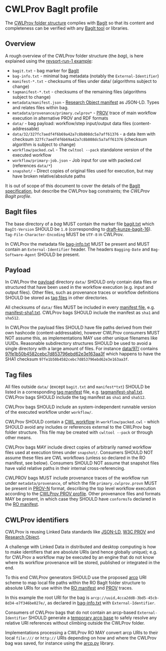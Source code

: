 
# CWLProv BagIt profile

The [CWLProv folder structure](./) complies with [BagIt](https://tools.ietf.org/html/draft-kunze-bagit-16) 
so that its content and completeness can be verified with any
[BagIt tool](https://en.wikipedia.org/wiki/BagIt#Tools) or libraries.


## Overview

A rough overview of the CWLProv folder structure (the _bag_), is here explained using the [revsort-run-1 example](examples/revsort-run-1):

* `bagit.txt` - bag marker for [BagIt](https://tools.ietf.org/html/draft-kunze-bagit-16)
* `bag-info.txt` - minimal bag metadata (notably the `External-Identifier`)
* `manifest-*.txt` - checksums of files under data/ (algorithms subject to change)
* `tagmanifest-*.txt` - checksums of the remaining files (algorithms subject to change)
* `metadata/manifest.json` - [Research Object manifest](https://w3id.org/bundle/#manifest) as JSON-LD. Types and relates files within bag.
* `metadata/provenance/primary.cwlprov*` -  [PROV](https://www.w3.org/TR/prov-overview/) trace of main workflow execution in alternative PROV and RDF formats
* `data/` - bag payload: workflow/step input/output data files (content-addressable)
* `data/32/327fc7aedf4f6b69a42a7c8b808dc5a7aff61376` - a data item with checksum ``327fc7aedf4f6b69a42a7c8b808dc5a7aff61376`` (checksum algorithm is subject to change)
* `workflow/packed.cwl` - The ``cwltool --pack`` standalone version of the executed workflow
* `workflow/primary-job.json` - Job input for use with packed.cwl (references ``data/*``)
* `snapshot/` - Direct copies of original files used for execution, but may have broken relative/absolute paths

It is out of scope of this document to cover the details of the 
[BagIt specification](https://tools.ietf.org/html/draft-kunze-bagit-16),
but describe the CWLProv bag constraints; the _CWLProv BagIt profile_.


## BagIt files

The base directory of a _bag_ MUST contain the marker file [bagit.txt](examples/revsort-run-1/bagit.txt) which `BagIt-Version` SHOULD be `1.0` (corresponding to [draft-kunze-bagit-16](https://tools.ietf.org/html/draft-kunze-bagit-16#section-2.1.1)). `Tag-File-Character-Encoding` MUST be `UTF-8` in CWLProv.

In CWLProv the metadata file [bag-info.txt](examples/revsort-run-1/bag-info.txt) MUST be present and MUST contain an `External-Identifier` header. The headers `Bagging-Date` and `Bag-Software-Agent` SHOULD be present.


## Payload

In CWLProv the [payload](https://tools.ietf.org/html/draft-kunze-bagit-16#section-2.1.2) directory `data/` SHOULD only contain data files or structured that have been used in the workflow execution (e.g. input and output files). Other files, such as provenance traces or workflow definitions SHOULD be stored as [tag files](https://tools.ietf.org/html/draft-kunze-bagit-16#section-2.2.4) in other directories.

All checksums of `data/` files MUST be included in every [manifest file](https://tools.ietf.org/html/draft-kunze-bagit-16#section-2.1.3), e.g. 
[manifest-sha1.txt](examples/revsort-run-1/manifest-sha1.txt). CWLProv bags SHOULD include the manifest as `sha1` and `sha512`.

In CWLProv the payload files SHOULD have file paths derived from their own hashcode (content-addressable), however CWLProv consumers MUST NOT assume this, as implementations MAY use other unique filenames like UUIDs. Reasonable subdirectory structures SHOULD be used to avoid a single directory with a large amount of files. For instance [data/97/](https://github.com/common-workflow-language/cwlprov/tree/master/examples/revsort-run-1/data/97) contains [97fe1b50b4582cebc7d853796ebd62e3e163aa3f](examples/revsort-run-1/data/97/97fe1b50b4582cebc7d853796ebd62e3e163aa3f) which happens to have the SHA1 checksum `97fe1b50b4582cebc7d853796ebd62e3e163aa3f`.


## Tag files

All files outside `data/` (except `bagit.txt` and `manifest*txt`) SHOULD be listed in a corresponding [tag manifest](https://tools.ietf.org/html/draft-kunze-bagit-16#section-2.2.1) file, e.g. [tagmanifest-sha1.txt](examples/revsort-run-1/tagmanifest-sha1.txt). CWLProv bags SHOULD include the tag manifest as `sha1` and `sha512`.

CWLProv bags SHOULD include an system-independent runnable version of the executed workflow under `workflow/`.

CWLProv SHOULD contain a [CWL workflow](https://www.commonwl.org/v1.0/Workflow.html) in `workflow/packed.cwl` - which SHOULD avoid any includes or references external to the CWLProv bag folder structure. This file may be created with `cwltool --pack` or through other means. 
 
CWLProv bags MAY include direct copies of arbitrarily named workflow files used at execution times under `snapshot/`. Consumers SHOULD NOT assume these files are CWL workflows (unless so declared in the RO manifest, see below). Consumers SHOULD NOT assume that snapshot files have valid relative paths in their internal cross-referencing.

CWLPROV bags MUST include provenance traces of the workflow run under `metadata/provenance`, of which the file `primary.cwlprov.provn` MUST be present in [PROV-N](http://www.w3.org/TR/2013/REC-prov-n-20130430/) format, describing the top level workflow execution according to the [CWLProv PROV profile](prov.md). Other provenance files and formats MAY be present, in which case they SHOULD have `conformsTo` declared in the [RO manifest](ro.md).


## CWLProv identifiers

CWLProv is reusing Linked Data standards like [JSON-LD](https://json-ld.org/), [W3C PROV](https://www.w3.org/TR/prov-primer/) and [Research Object](http://www.researchobject.org/specifications/).

A challenge with Linked Data in distributed and desktop computing is how to make identifiers that are absolute URIs (and hence globally unique); e.g. for CWLProv a workflow may be executed by an engine that do not know where its workflow provenance will be stored, published or integrated in the end. 

To this end CWLProv generators SHOULD use the proposed [arcp](https://tools.ietf.org/id/draft-soilandreyes-arcp-03.html) URI scheme to map local file paths within the RO BagIt folder structure to absolute URIs for use within the [RO manifest](ro.md) and [PROV](prov.md) traces.

In this example the root URI for the bag is `arcp://uuid,4cca2dd8-3bd5-45cb-8d34-e7f346be027e/`, as declared in [bag-info.txt](examples/revsort-run-1/bag-info.txt#L5) with `External-Identifier`. 

Consumers of CWLProv bags that do not contain an arcp-based `External-Identifier` SHOULD generate a [temporary arcp base](https://tools.ietf.org/id/draft-soilandreyes-arcp-03.html#rfc.appendix.A.1) to safely resolve any relative URI references without climbing outside the CWLProv folder.

Implementations processing a CWLProv RO MAY convert arcp URIs to their local `file:///` or `http://` URIs depending on how and where the CWLProv bag was saved, for instance using the [arcp.py](http://arcp.readthedocs.io/) library.